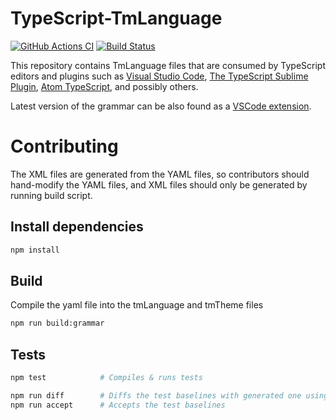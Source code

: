 # TypeScript-TmLanguage
[![GitHub Actions CI](https://github.com/microsoft/TypeScript-TmLanguage/workflows/CI/badge.svg)](https://github.com/microsoft/TypeScript-TmLanguage/actions?query=workflow%3ACI)
[![Build Status](https://dev.azure.com/ms/TypeScript-TmLanguage/_apis/build/status/Microsoft.TypeScript-TmLanguage)](https://dev.azure.com/ms/TypeScript-TmLanguage/_build/latest?definitionId=15)

This repository contains TmLanguage files that are consumed by TypeScript editors and plugins such as [Visual Studio Code](https://github.com/Microsoft/vscode), [The TypeScript Sublime Plugin](https://github.com/Microsoft/TypeScript-Sublime-Plugin), [Atom TypeScript](https://github.com/TypeStrong/atom-typescript), and possibly others.

Latest version of the grammar can be also found as a [VSCode extension](https://marketplace.visualstudio.com/items?itemName=ms-vscode.vscode-typescript-next).

# Contributing

The XML files are generated from the YAML files, so contributors should hand-modify the YAML files, and XML files should only be generated by running build script.

## Install dependencies
``` sh
npm install
```

## Build

Compile the yaml file into the tmLanguage and tmTheme files

``` sh
npm run build:grammar
```

## Tests

``` sh
npm test            # Compiles & runs tests

npm run diff        # Diffs the test baselines with generated one using tool set in environment variable DIFF
npm run accept      # Accepts the test baselines
```
